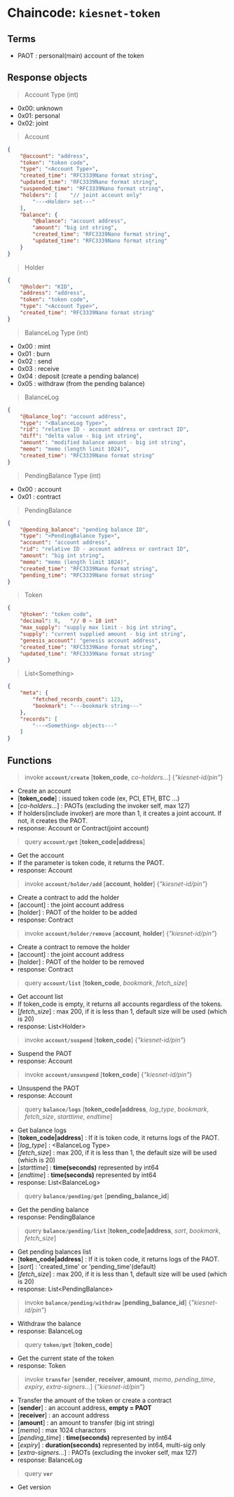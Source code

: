 
# Chaincode: `kiesnet-token`

## Terms

- PAOT : personal(main) account of the token

## Response objects

> Account Type (int)
- 0x00: unknown
- 0x01: personal
- 0x02: joint

> Account
```json
{
    "@account": "address",
    "token": "token code",
    "type": "<Account Type>",
    "created_time": "RFC3339Nano format string",
    "updated_time": "RFC3339Nano format string",
    "suspended_time": "RFC3339Nano format string",
    "holders": [    "// joint account only"
        "---<Holder> set---"
    ],
    "balance": {
        "@balance": "account address",
        "amount": "big int string",
        "created_time": "RFC3339Nano format string",
        "updated_time": "RFC3339Nano format string"
    }
}
```

> Holder
```json
{
    "@holder": "KID",
    "address": "address",
    "token": "token code",
    "type": "<Account Type>",
    "created_time": "RFC3339Nano format string"
}
```

> BalanceLog Type (int)
- 0x00 : mint
- 0x01 : burn
- 0x02 : send
- 0x03 : receive
- 0x04 : deposit (create a pending balance)
- 0x05 : withdraw (from the pending balance)

> BalanceLog
```json
{
    "@balance_log": "account address",
    "type": "<BalanceLog Type>",
    "rid": "relative ID - account address or contract ID",
    "diff": "delta value - big int string",
    "amount": "modified balance amount - big int string",
    "memo": "memo (length limit 1024)",
    "created_time": "RFC3339Nano format string"
}
```

> PendingBalance Type (int)
- 0x00 : account
- 0x01 : contract

> PendingBalance
```json
{
    "@pending_balance": "pending balance ID",
    "type": "<PendingBalance Type>",
    "account": "account address",
    "rid": "relative ID - account address or contract ID",
    "amount": "big int string",
    "memo": "memo (length limit 1024)",
    "created_time": "RFC3339Nano format string",
    "pending_time": "RFC3339Nano format string"
}
```

> Token
```json
{
    "@token": "token code",
    "decimal": 8,   "// 0 ~ 18 int"
    "max_supply": "supply max limit - big int string",
    "supply": "current supplied amount - big int string",
    "genesis_account": "genesis account address",
    "created_time": "RFC3339Nano format string",
    "updated_time": "RFC3339Nano format string"
}
```

> List\<Something>
```json
{
    "meta": {
        "fetched_records_count": 123,
        "bookmark": "---bookmark string---"
    },
    "records": [
        "---<Something> objects---"
    ]
}
```

## Functions

> invoke __`account/create`__ [__token_code__, _co-holders..._] {_"kiesnet-id/pin"_}
- Create an account
- [__token_code__] : issued token code (ex, PCI, ETH, BTC ...)
- [_co-holders..._] : PAOTs (excluding the invoker self, max 127)
- If holders(include invoker) are more than 1, it creates a joint account. If not, it creates the PAOT.
- response: Account or Contract(joint account)

> query __`account/get`__ [__token_code|address__]
- Get the account
- If the parameter is token code, it returns the PAOT.
- response: Account

> invoke __`account/holder/add`__ [__account__, __holder__] {_"kiesnet-id/pin"_}
- Create a contract to add the holder
- [account] : the joint account address
- [holder] : PAOT of the holder to be added
- response: Contract

> invoke __`account/holder/remove`__ [__account__, __holder__] {_"kiesnet-id/pin"_}
- Create a contract to remove the holder
- [account] : the joint account address
- [holder] : PAOT of the holder to be removed
- response: Contract

> query __`account/list`__ [__token_code__, _bookmark_, _fetch_size_]
- Get account list
- If token_code is empty, it returns all accounts regardless of the tokens.
- [_fetch_size_] : max 200, if it is less than 1, default size will be used (which is 20)
- response: List\<Holder>

> invoke __`account/suspend`__ [__token_code__] {_"kiesnet-id/pin"_}
- Suspend the PAOT
- response: Account

> invoke __`account/unsuspend`__ [__token_code__] {_"kiesnet-id/pin"_}
- Unsuspend the PAOT
- response: Account

> query __`balance/logs`__ [__token_code|address__, _log_type_, _bookmark_, _fetch_size_, _starttime_, _endtime_]
- Get balance logs
- [__token_code|address__] : If it is token code, it returns logs of the PAOT.
- [_log_type_] : \<BalanceLog Type>
- [_fetch_size_] : max 200, if it is less than 1, the default size will be used (which is 20)
- [_starttime_] : __time(seconds)__ represented by int64
- [_endtime_] : __time(seconds)__ represented by int64
- response: List\<BalanceLog>

> query __`balance/pending/get`__ [__pending_balance_id__]
- Get the pending balance
- response: PendingBalance

> query __`balance/pending/list`__ [__token_code|address__, _sort_, _bookmark_, _fetch_size_]
- Get pending balances list
- [__token_code|address__] : If it is token code, it returns logs of the PAOT.
- [_sort_] : 'created_time' or 'pending_time'(default)
- [_fetch_size_] : max 200, if it is less than 1, default size will be used (which is 20)
- response: List\<PendingBalance>

> invoke __`balance/pending/withdraw`__ [__pending_balance_id__] {_"kiesnet-id/pin"_}
- Withdraw the balance
- response: BalanceLog

> query __`token/get`__ [__token_code__]
- Get the current state of the token
- response: Token

> invoke __`transfer`__ [__sender__, __receiver__, __amount__, _memo_, _pending_time_, _expiry_, _extra-signers..._] {_"kiesnet-id/pin"_}
- Transfer the amount of the token or create a contract
- [__sender__] : an account address, __empty = PAOT__
- [__receiver__] : an account address
- [__amount__] : an amount to transfer (big int string)
- [_memo_] : max 1024 charactors
- [_pending_time_] : __time(seconds)__ represented by int64
- [_expiry_] : __duration(seconds)__ represented by int64, multi-sig only
- [_extra-signers..._] : PAOTs (excluding the invoker self, max 127)
- response: BalanceLog

> query __`ver`__
- Get version
